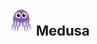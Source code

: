 <img src="https://raw.githubusercontent.com/punyal/Medusa/master/src/main/resources/web/images/medusa.png" width="60" height="60">Medusa
========
